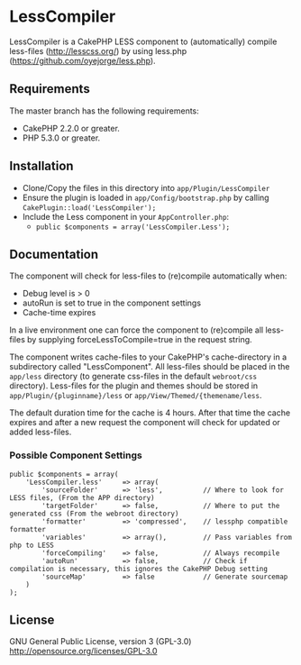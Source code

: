 # LessCompiler

LessCompiler is a CakePHP LESS component to (automatically) compile less-files (http://lesscss.org/) by using less.php (https://github.com/oyejorge/less.php).

## Requirements

The master branch has the following requirements:

* CakePHP 2.2.0 or greater.
* PHP 5.3.0 or greater.

## Installation

* Clone/Copy the files in this directory into `app/Plugin/LessCompiler`
* Ensure the plugin is loaded in `app/Config/bootstrap.php` by calling `CakePlugin::load('LessCompiler');`
* Include the Less component in your `AppController.php`:
   * `public $components = array('LessCompiler.Less');`

## Documentation

The component will check for less-files to (re)compile automatically when:
 * Debug level is > 0
 * autoRun is set to true in the component settings
 * Cache-time expires

In a live environment one can force the component to (re)compile all less-files by supplying forceLessToCompile=true in the request string.

The component writes cache-files to your CakePHP's cache-directory in a subdirectory called "LessComponent".
All less-files should be placed in the `app/less` directory (to generate css-files in the default `webroot/css` directory).
Less-files for the plugin and themes should be stored in `app/Plugin/{pluginname}/less` or `app/View/Themed/{themename/less`.

The default duration time for the cache is 4 hours.
After that time the cache expires and after a new request the component will check for updated or added less-files.

### Possible Component Settings
	public $components = array(
		'LessCompiler.less' 	=> array(
			'sourceFolder' 		=> 'less', 			// Where to look for LESS files, (From the APP directory)
       		'targetFolder' 		=> false, 			// Where to put the generated css (From the webroot directory)
			'formatter' 		=> 'compressed',	// lessphp compatible formatter
			'variables' 		=> array(),			// Pass variables from php to LESS
			'forceCompiling' 	=> false,			// Always recompile
			'autoRun' 			=> false,			// Check if compilation is necessary, this ignores the CakePHP Debug setting
			'sourceMap'			=> false			// Generate sourcemap
		)
	);

## License
GNU General Public License, version 3 (GPL-3.0)
http://opensource.org/licenses/GPL-3.0
